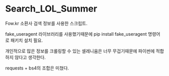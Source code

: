 # Search_LOL_Summer
Fow.kr 소환사 검색 정보를 사용한 스크립트.

fake_useragent 라이브러리를 사용했기때문에 pip install fake_useragent 명령어로 패키치 설치 필요.

개인적으로 많은 정보를 크롤링할 수 있는 셀레니움은 너무 무겁기때문에 파이썬에 적합하지 않다고 생각한다.

requests + bs4의 조합은 미쳤다.
